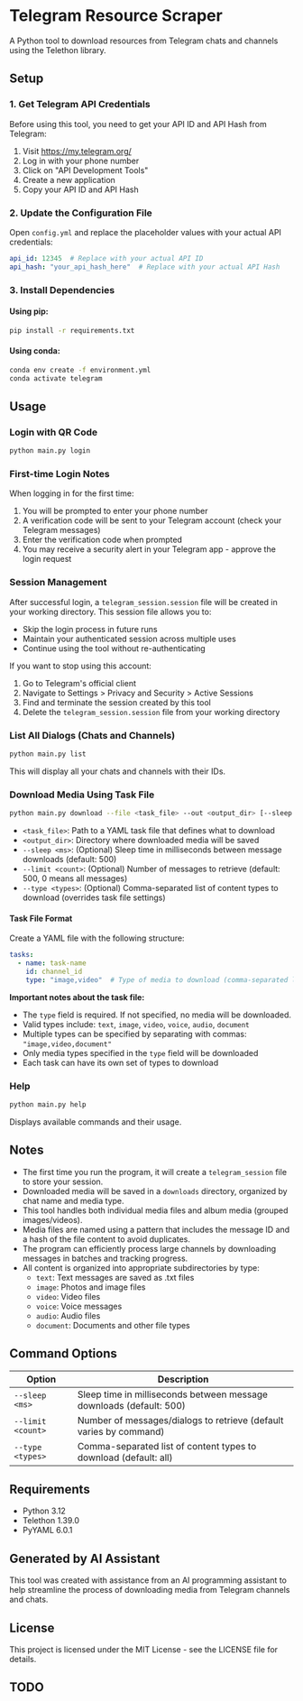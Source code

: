 # Telegram Resource Scraper

A Python tool to download resources from Telegram chats and channels using the Telethon library.

## Setup

### 1. Get Telegram API Credentials

Before using this tool, you need to get your API ID and API Hash from Telegram:

1. Visit https://my.telegram.org/
2. Log in with your phone number
3. Click on "API Development Tools"
4. Create a new application
5. Copy your API ID and API Hash

### 2. Update the Configuration File

Open `config.yml` and replace the placeholder values with your actual API credentials:

```yaml
api_id: 12345  # Replace with your actual API ID
api_hash: "your_api_hash_here"  # Replace with your actual API Hash
```

### 3. Install Dependencies

#### Using pip:
```bash
pip install -r requirements.txt
```

#### Using conda:
```bash
conda env create -f environment.yml
conda activate telegram
```

## Usage

### Login with QR Code
```bash
python main.py login
```

### First-time Login Notes

When logging in for the first time:

1. You will be prompted to enter your phone number
2. A verification code will be sent to your Telegram account (check your Telegram messages)
3. Enter the verification code when prompted
4. You may receive a security alert in your Telegram app - approve the login request


### Session Management

After successful login, a `telegram_session.session` file will be created in your working directory. This session file allows you to:

- Skip the login process in future runs
- Maintain your authenticated session across multiple uses
- Continue using the tool without re-authenticating

If you want to stop using this account:

1. Go to Telegram's official client
2. Navigate to Settings > Privacy and Security > Active Sessions
3. Find and terminate the session created by this tool
4. Delete the `telegram_session.session` file from your working directory


### List All Dialogs (Chats and Channels)
```bash
python main.py list
```
This will display all your chats and channels with their IDs.

### Download Media Using Task File
```bash
python main.py download --file <task_file> --out <output_dir> [--sleep <ms>] [--limit <count>] [--type <types>]
```
- `<task_file>`: Path to a YAML task file that defines what to download
- `<output_dir>`: Directory where downloaded media will be saved
- `--sleep <ms>`: (Optional) Sleep time in milliseconds between message downloads (default: 500)
- `--limit <count>`: (Optional) Number of messages to retrieve (default: 500, 0 means all messages)
- `--type <types>`: (Optional) Comma-separated list of content types to download (overrides task file settings)

#### Task File Format
Create a YAML file with the following structure:
```yaml
tasks:
  - name: task-name
    id: channel_id
    type: "image,video"  # Type of media to download (comma-separated list)
```

**Important notes about the task file:**
- The `type` field is required. If not specified, no media will be downloaded.
- Valid types include: `text`, `image`, `video`, `voice`, `audio`, `document`
- Multiple types can be specified by separating with commas: `"image,video,document"`
- Only media types specified in the `type` field will be downloaded
- Each task can have its own set of types to download

### Help
```bash
python main.py help
```
Displays available commands and their usage.

## Notes

- The first time you run the program, it will create a `telegram_session` file to store your session.
- Downloaded media will be saved in a `downloads` directory, organized by chat name and media type.
- This tool handles both individual media files and album media (grouped images/videos).
- Media files are named using a pattern that includes the message ID and a hash of the file content to avoid duplicates.
- The program can efficiently process large channels by downloading messages in batches and tracking progress.
- All content is organized into appropriate subdirectories by type:
  - `text`: Text messages are saved as .txt files
  - `image`: Photos and image files
  - `video`: Video files
  - `voice`: Voice messages
  - `audio`: Audio files
  - `document`: Documents and other file types

## Command Options

| Option | Description |
|--------|-------------|
| `--sleep <ms>` | Sleep time in milliseconds between message downloads (default: 500) |
| `--limit <count>` | Number of messages/dialogs to retrieve (default varies by command) |
| `--type <types>` | Comma-separated list of content types to download (default: all) |

## Requirements

- Python 3.12
- Telethon 1.39.0
- PyYAML 6.0.1 

## Generated by AI Assistant

This tool was created with assistance from an AI programming assistant to help streamline the process of downloading media from Telegram channels and chats.

## License

This project is licensed under the MIT License - see the LICENSE file for details.

## TODO 
